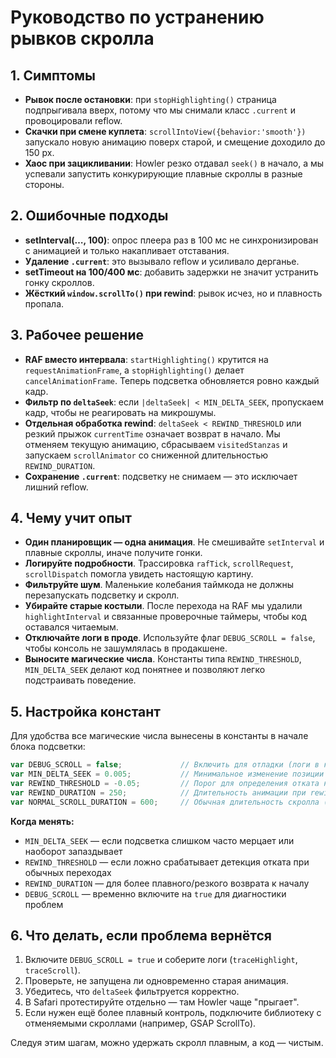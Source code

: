 # Руководство по устранению рывков скролла

## 1. Симптомы
- **Рывок после остановки**: при `stopHighlighting()` страница подпрыгивала вверх, потому что мы снимали класс `.current` и провоцировали reflow.
- **Скачки при смене куплета**: `scrollIntoView({behavior:'smooth'})` запускало новую анимацию поверх старой, и смещение доходило до 150 px.
- **Хаос при зацикливании**: Howler резко отдавал `seek()` в начало, а мы успевали запустить конкурирующие плавные скроллы в разные стороны.

## 2. Ошибочные подходы
- **setInterval(…, 100)**: опрос плеера раз в 100 мс не синхронизирован с анимацией и только накапливает отставания.
- **Удаление `.current`**: это вызывало reflow и усиливало дерганье.
- **setTimeout на 100/400 мс**: добавить задержки не значит устранить гонку скроллов.
- **Жёсткий `window.scrollTo()` при rewind**: рывок исчез, но и плавность пропала.

## 3. Рабочее решение
- **RAF вместо интервала**: `startHighlighting()` крутится на `requestAnimationFrame`, а `stopHighlighting()` делает `cancelAnimationFrame`. Теперь подсветка обновляется ровно каждый кадр.
- **Фильтр по `deltaSeek`**: если `|deltaSeek| < MIN_DELTA_SEEK`, пропускаем кадр, чтобы не реагировать на микрошумы.
- **Отдельная обработка rewind**: `deltaSeek < REWIND_THRESHOLD` или резкий прыжок `currentTime` означает возврат в начало. Мы отменяем текущую анимацию, сбрасываем `visitedStanzas` и запускаем `scrollAnimator` со сниженной длительностью `REWIND_DURATION`.
- **Сохранение `.current`**: подсветку не снимаем — это исключает лишний reflow.

## 4. Чему учит опыт
- **Один планировщик — одна анимация**. Не смешивайте `setInterval` и плавные скроллы, иначе получите гонки.
- **Логируйте подробности**. Трассировка `rafTick`, `scrollRequest`, `scrollDispatch` помогла увидеть настоящую картину.
- **Фильтруйте шум**. Маленькие колебания таймкода не должны перезапускать подсветку и скролл.
- **Убирайте старые костыли**. После перехода на RAF мы удалили `highlightInterval` и связанные проверочные таймеры, чтобы код оставался читаемым.
- **Отключайте логи в проде**. Используйте флаг `DEBUG_SCROLL = false`, чтобы консоль не зашумлялась в продакшене.
- **Выносите магические числа**. Константы типа `REWIND_THRESHOLD`, `MIN_DELTA_SEEK` делают код понятнее и позволяют легко подстраивать поведение.

## 5. Настройка констант

Для удобства все магические числа вынесены в константы в начале блока подсветки:

```javascript
var DEBUG_SCROLL = false;             // Включить для отладки (логи в консоль)
var MIN_DELTA_SEEK = 0.005;           // Минимальное изменение позиции для обновления
var REWIND_THRESHOLD = -0.05;         // Порог для определения отката назад
var REWIND_DURATION = 250;            // Длительность анимации при rewind (мс)
var NORMAL_SCROLL_DURATION = 600;     // Обычная длительность скролла (мс)
```

**Когда менять:**
- `MIN_DELTA_SEEK` — если подсветка слишком часто мерцает или наоборот запаздывает
- `REWIND_THRESHOLD` — если ложно срабатывает детекция отката при обычных переходах
- `REWIND_DURATION` — для более плавного/резкого возврата к началу
- `DEBUG_SCROLL` — временно включите на `true` для диагностики проблем

## 6. Что делать, если проблема вернётся
1. Включите `DEBUG_SCROLL = true` и соберите логи (`traceHighlight`, `traceScroll`).
2. Проверьте, не запущена ли одновременно старая анимация.
3. Убедитесь, что `deltaSeek` фильтруется корректно.
4. В Safari протестируйте отдельно — там Howler чаще "прыгает".
5. Если нужен ещё более плавный контроль, подключите библиотеку с отменяемыми скроллами (например, GSAP ScrollTo).

Следуя этим шагам, можно удержать скролл плавным, а код — чистым.
